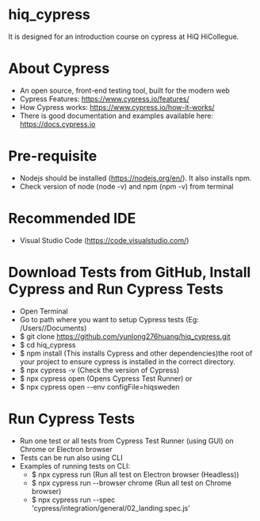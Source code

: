 # hiq_cypress #
It is designed for an introduction course on cypress at HiQ HiCollegue.

# About Cypress #
* An open source, front-end testing tool, built for the modern web
* Cypress Features: https://www.cypress.io/features/
* How Cypress works: https://www.cypress.io/how-it-works/ 
* There is good documentation and examples available here: https://docs.cypress.io

# Pre-requisite #
* Nodejs should be installed (https://nodejs.org/en/). It also installs npm.
* Check version of node (node -v) and npm (npm -v) from terminal

# Recommended IDE #
* Visual Studio Code (https://code.visualstudio.com/)

# Download Tests from GitHub, Install Cypress and Run Cypress Tests #
* Open Terminal
* Go to path where you want to setup Cypress tests (Eg: /Users/<user>/Documents)
* $ git clone https://github.com/yunlong276huang/hiq_cypress.git
* $ cd hiq_cypress
* $ npm install (This installs Cypress and other dependencies)the root of your project to ensure cypress is installed in the correct directory.
* $ npx cypress -v (Check the version of Cypress)
* $ npx cypress open  (Opens Cypress Test Runner) or
* $ npx cypress open --env configFile=hiqsweden

# Run Cypress Tests #
* Run one test or all tests from Cypress Test Runner (using GUI) on Chrome or Electron browser
* Tests can be run also using CLI
* Examples of running tests on CLI: 
    * $ npx cypress run (Run all test on Electron browser (Headless))
    * $ npx cypress run --browser chrome (Run all test on Chrome browser)
    * $ npx cypress run --spec 'cypress/integration/general/02_landing.spec.js'

